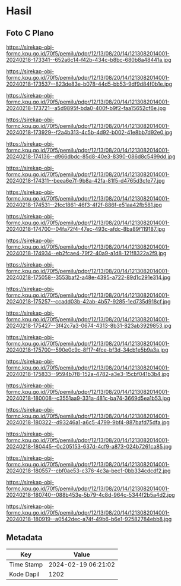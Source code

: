 # Hasil

## Foto C Plano

https://sirekap-obj-formc.kpu.go.id/70f5/pemilu/pdpr/12/13/08/20/14/1213082014001-20240218-173341--652a6c14-f42b-434c-b8bc-680b8a48441a.jpg

https://sirekap-obj-formc.kpu.go.id/70f5/pemilu/pdpr/12/13/08/20/14/1213082014001-20240218-173537--823de83e-b078-44d5-bb53-9df9d84f0b1e.jpg

https://sirekap-obj-formc.kpu.go.id/70f5/pemilu/pdpr/12/13/08/20/14/1213082014001-20240218-173721--a5d9895f-bda0-400f-b9f2-faa15652cf6e.jpg

https://sirekap-obj-formc.kpu.go.id/70f5/pemilu/pdpr/12/13/08/20/14/1213082014001-20240218-173929--f2a4b313-4c5b-4d92-b002-41e8bb7d92e0.jpg

https://sirekap-obj-formc.kpu.go.id/70f5/pemilu/pdpr/12/13/08/20/14/1213082014001-20240218-174136--d966dbdc-85d8-40e3-8390-086d8c5499dd.jpg

https://sirekap-obj-formc.kpu.go.id/70f5/pemilu/pdpr/12/13/08/20/14/1213082014001-20240218-174311--beea6e7f-9b8a-42fa-81f5-d4765d3cfe77.jpg

https://sirekap-obj-formc.kpu.go.id/70f5/pemilu/pdpr/12/13/08/20/14/1213082014001-20240218-174531--2fcc1861-46f3-4f2f-886f-e51aa42fb581.jpg

https://sirekap-obj-formc.kpu.go.id/70f5/pemilu/pdpr/12/13/08/20/14/1213082014001-20240218-174700--04fa72f4-47ec-493c-afdc-8ba89f119187.jpg

https://sirekap-obj-formc.kpu.go.id/70f5/pemilu/pdpr/12/13/08/20/14/1213082014001-20240218-174934--eb2fcae4-79f2-40a9-a1d8-121f8322a2f9.jpg

https://sirekap-obj-formc.kpu.go.id/70f5/pemilu/pdpr/12/13/08/20/14/1213082014001-20240218-175058--3553baf2-a48e-4395-a722-89d1c291e314.jpg

https://sirekap-obj-formc.kpu.go.id/70f5/pemilu/pdpr/12/13/08/20/14/1213082014001-20240218-175257--ccadd03b-42ab-4b57-9285-1ed735d918cf.jpg

https://sirekap-obj-formc.kpu.go.id/70f5/pemilu/pdpr/12/13/08/20/14/1213082014001-20240218-175427--3f42c7a3-0674-4313-8b31-823ab3929853.jpg

https://sirekap-obj-formc.kpu.go.id/70f5/pemilu/pdpr/12/13/08/20/14/1213082014001-20240218-175700--590e0c9c-8f17-4fce-bf3d-34cb1e5b9a3a.jpg

https://sirekap-obj-formc.kpu.go.id/70f5/pemilu/pdpr/12/13/08/20/14/1213082014001-20240218-175833--9594b7f8-152a-4782-a3e3-15cbf041b3b4.jpg

https://sirekap-obj-formc.kpu.go.id/70f5/pemilu/pdpr/12/13/08/20/14/1213082014001-20240218-180008--c3551aa9-331a-481c-ba74-3669d5ea1b53.jpg

https://sirekap-obj-formc.kpu.go.id/70f5/pemilu/pdpr/12/13/08/20/14/1213082014001-20240218-180322--d93246a1-a6c5-4799-9bf4-887bafd75dfa.jpg

https://sirekap-obj-formc.kpu.go.id/70f5/pemilu/pdpr/12/13/08/20/14/1213082014001-20240218-180445--0c205153-637d-4cf9-a873-024b7261ca85.jpg

https://sirekap-obj-formc.kpu.go.id/70f5/pemilu/pdpr/12/13/08/20/14/1213082014001-20240218-180557--cbf0ae53-c376-4c3a-bec1-0bb334cdcdf2.jpg

https://sirekap-obj-formc.kpu.go.id/70f5/pemilu/pdpr/12/13/08/20/14/1213082014001-20240218-180740--088b453e-5b79-4c8d-964c-5344f2b5a4d2.jpg

https://sirekap-obj-formc.kpu.go.id/70f5/pemilu/pdpr/12/13/08/20/14/1213082014001-20240218-180919--a0542dec-a74f-49b6-b6e1-92582784ebb8.jpg


## Metadata

| Key        | Value               |
| ---------- | ------------------- |
| Time Stamp | 2024-02-19 06:21:02 |
| Kode Dapil | 1202                |




